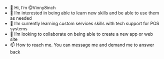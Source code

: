 - 👋 Hi, I’m @Vinny8inch
- 👀 I’m interested in being able to learn new skills and be able to use them as needed 
- 🌱 I’m currently learning custom services skills with tech support for POS systems 
- 💞️ I’m looking to collaborate on being able to create a new app or web site 
- 📫 How to reach me. You can message me and demand me to answer back 

<!---
Vinny8inch/Vinny8inch is a ✨ special ✨ repository because its `README.md` (this file) appears on your GitHub profile.
You can click the Preview link to take a look at your changes.
--->
